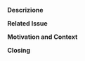 <!--- Queste righe sono commenti e non compariranno nella descrizione, -->
<!--- non serve che le elimini, puoi tenerle come guida in caso modificassi -->
<!--- la descrizione in seguito -->

<!--- Inserisci nel titolo un riassunto di cosa stai modificando -->

**Descrizione**
<!--- Descrivi le modifiche che hai fatto -->

**Related Issue**
<!--- Tutte le PR dovrebbero avere una issue associata. -->
<!--- Questa PR potrebbe avere ripercussioni su alcune issue, indicale qui -->

**Motivation and Context**
<!--- Inserisci qui tutte le informazioni che potrebbero essere utili a -->
<!--- chi farà la review per capire al meglio. -->

**Closing** <!--- MOLTO IMPORTANTE -->
<!--- inserisci qui la dicitura closes #<numero della issue che va chiusa> -->
<!--- questo consente di collegare il bug o la feature request -->
<!--- associata e chiuderla automaticamente quando la PR sarà merged -->
<!--- ad esempio scrivi closes #123 se questa PR risolve la issue #123 -->
